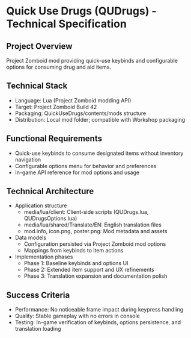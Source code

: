 # Quick Use Drugs (QUDrugs) - Technical Specification

## Project Overview

Project Zomboid mod providing quick-use keybinds and configurable options for consuming drug and aid items.

## Technical Stack

- Language: Lua (Project Zomboid modding API)
- Target: Project Zomboid Build 42
- Packaging: QuickUseDrugs/contents/mods structure
- Distribution: Local mod folder; compatible with Workshop packaging

## Functional Requirements

- Quick-use keybinds to consume designated items without inventory navigation
- Configurable options menu for behavior and preferences
- In-game API reference for mod options and usage

## Technical Architecture

- Application structure
  - media/lua/client: Client-side scripts (QUDrugs.lua, QUDrugsOptions.lua)
  - media/lua/shared/Translate/EN: English translation files
  - mod.info, icon.png, poster.png: Mod metadata and assets
- Data models
  - Configuration persisted via Project Zomboid mod options
  - Mappings from keybinds to item actions
- Implementation phases
  - Phase 1: Baseline keybinds and options UI
  - Phase 2: Extended item support and UX refinements
  - Phase 3: Translation expansion and documentation polish

## Success Criteria

- Performance: No noticeable frame impact during keypress handling
- Quality: Stable gameplay with no errors in console
- Testing: In-game verification of keybinds, options persistence, and translation loading
